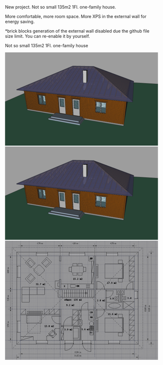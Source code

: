 New project. Not so small 135m2 1Fl. one-family house.

More comfortable, more room space. More XPS in the external wall for energy saving.

*brick blocks generation of the external wall disabled due the github file size limit. You can re-enable it by yourself.

Not so small 135m2 1Fl. one-family house

![GitHub Logo](3d_north.png)
![GitHub Logo](3d_north.png)
![GitHub Logo](135m2_plan_v7.png)
